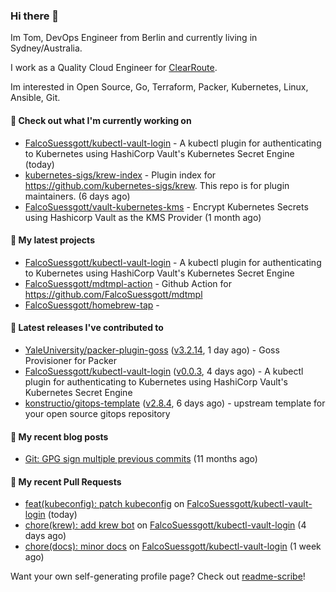 ### Hi there 👋

Im Tom, DevOps Engineer from Berlin and currently living in Sydney/Australia.

I work as a Quality Cloud Engineer for [ClearRoute](https://clearroute.io).

Im interested in Open Source, Go, Terraform, Packer, Kubernetes, Linux, Ansible, Git.

#### 👷 Check out what I'm currently working on

- [FalcoSuessgott/kubectl-vault-login](https://github.com/FalcoSuessgott/kubectl-vault-login) - A kubectl plugin for authenticating to Kubernetes using HashiCorp Vault&#39;s Kubernetes Secret Engine (today)
- [kubernetes-sigs/krew-index](https://github.com/kubernetes-sigs/krew-index) - Plugin index for https://github.com/kubernetes-sigs/krew. This repo is for plugin maintainers. (6 days ago)
- [FalcoSuessgott/vault-kubernetes-kms](https://github.com/FalcoSuessgott/vault-kubernetes-kms) - Encrypt Kubernetes Secrets using Hashicorp Vault as the KMS Provider (1 month ago)

#### 🌱 My latest projects

- [FalcoSuessgott/kubectl-vault-login](https://github.com/FalcoSuessgott/kubectl-vault-login) - A kubectl plugin for authenticating to Kubernetes using HashiCorp Vault&#39;s Kubernetes Secret Engine
- [FalcoSuessgott/mdtmpl-action](https://github.com/FalcoSuessgott/mdtmpl-action) - Github Action for https://github.com/FalcoSuessgott/mdtmpl
- [FalcoSuessgott/homebrew-tap](https://github.com/FalcoSuessgott/homebrew-tap) - 

#### 🔭 Latest releases I've contributed to

- [YaleUniversity/packer-plugin-goss](https://github.com/YaleUniversity/packer-plugin-goss) ([v3.2.14](https://github.com/YaleUniversity/packer-plugin-goss/releases/tag/v3.2.14), 1 day ago) - Goss Provisioner for Packer
- [FalcoSuessgott/kubectl-vault-login](https://github.com/FalcoSuessgott/kubectl-vault-login) ([v0.0.3](https://github.com/FalcoSuessgott/kubectl-vault-login/releases/tag/v0.0.3), 4 days ago) - A kubectl plugin for authenticating to Kubernetes using HashiCorp Vault&#39;s Kubernetes Secret Engine
- [konstructio/gitops-template](https://github.com/konstructio/gitops-template) ([v2.8.4](https://github.com/konstructio/gitops-template/releases/tag/v2.8.4), 6 days ago) - upstream template for your open source gitops repository

#### 📜 My recent blog posts

- [Git: GPG sign multiple previous commits](https://morelly.de/post/20240328_git_gpg_sign_commits/) (11 months ago)

#### 🔨 My recent Pull Requests

- [feat(kubeconfig): patch kubeconfig](https://github.com/FalcoSuessgott/kubectl-vault-login/pull/10) on [FalcoSuessgott/kubectl-vault-login](https://github.com/FalcoSuessgott/kubectl-vault-login) (today)
- [chore(krew): add krew bot](https://github.com/FalcoSuessgott/kubectl-vault-login/pull/8) on [FalcoSuessgott/kubectl-vault-login](https://github.com/FalcoSuessgott/kubectl-vault-login) (4 days ago)
- [chore(docs): minor docs](https://github.com/FalcoSuessgott/kubectl-vault-login/pull/5) on [FalcoSuessgott/kubectl-vault-login](https://github.com/FalcoSuessgott/kubectl-vault-login) (1 week ago)

Want your own self-generating profile page? Check out [readme-scribe](https://github.com/muesli/readme-scribe)!